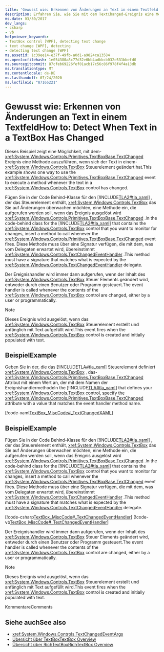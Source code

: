 ```yaml
---
title: 'Gewusst wie: Erkennen von Änderungen an Text in einem Textfeld'
description: Erfahren Sie, wie Sie mit dem TextChanged-Ereignis eine Methode ausführen, wenn sich der Text in einem TextBox-Steuerelement in einer Windows Presentation Foundation Anwendung ändert.
ms.date: 03/30/2017
dev_langs:
- csharp
- vb
helpviewer_keywords:
- TextBox control [WPF], detecting text change
- text change [WPF], detecting
- detecting text change [WPF]
ms.assetid: 1c39ee14-e37f-49fb-a0d1-a9824ca13584
ms.openlocfilehash: 1e054380a8c77d32e6bb4adbbcb032e531bbefd0
ms.sourcegitcommit: 87cfeb69226fef01acb17c56c86f978f4f4a13db
ms.translationtype: MT
ms.contentlocale: de-DE
ms.lasthandoff: 07/24/2020
ms.locfileid: "87166221"
---
```

# <a name="how-to-detect-when-text-in-a-textbox-has-changed"></a><span data-ttu-id="8d531-103">Gewusst wie: Erkennen von Änderungen an Text in einem Textfeld</span><span class="sxs-lookup"><span data-stu-id="8d531-103">How to: Detect When Text in a TextBox Has Changed</span></span>

<span data-ttu-id="8d531-104">Dieses Beispiel zeigt eine Möglichkeit, mit dem- <xref:System.Windows.Controls.Primitives.TextBoxBase.TextChanged> Ereignis eine Methode auszuführen, wenn sich der Text in einem- <xref:System.Windows.Controls.TextBox> Steuerelement geändert hat.</span><span class="sxs-lookup"><span data-stu-id="8d531-104">This example shows one way to use the <xref:System.Windows.Controls.Primitives.TextBoxBase.TextChanged> event to execute a method whenever the text in a <xref:System.Windows.Controls.TextBox> control has changed.</span></span>

<span data-ttu-id="8d531-105">Fügen Sie in der Code Behind-Klasse für den [!INCLUDE[TLA2#tla_xaml](../../../../includes/tla2sharptla-xaml-md.md)] , der das Steuerelement enthält, <xref:System.Windows.Controls.TextBox> das Sie auf Änderungen überwachen möchten, eine Methode ein, die aufgerufen werden soll, wenn das Ereignis ausgelöst wird <xref:System.Windows.Controls.Primitives.TextBoxBase.TextChanged> .</span><span class="sxs-lookup"><span data-stu-id="8d531-105">In the code-behind class for the [!INCLUDE[TLA2#tla_xaml](../../../../includes/tla2sharptla-xaml-md.md)] that contains the <xref:System.Windows.Controls.TextBox> control that you want to monitor for changes, insert a method to call whenever the <xref:System.Windows.Controls.Primitives.TextBoxBase.TextChanged> event fires.</span></span>  <span data-ttu-id="8d531-106">Diese Methode muss über eine Signatur verfügen, die mit dem, was vom Delegaten erwartet wird, übereinstimmt <xref:System.Windows.Controls.TextChangedEventHandler> .</span><span class="sxs-lookup"><span data-stu-id="8d531-106">This method must have a signature that matches what is expected by the <xref:System.Windows.Controls.TextChangedEventHandler> delegate.</span></span>

<span data-ttu-id="8d531-107">Der Ereignishandler wird immer dann aufgerufen, wenn der Inhalt des <xref:System.Windows.Controls.TextBox> Steuer Elements geändert wird, entweder durch einen Benutzer oder Programm gesteuert.</span><span class="sxs-lookup"><span data-stu-id="8d531-107">The event handler is called whenever the contents of the <xref:System.Windows.Controls.TextBox> control are changed, either by a user or programmatically.</span></span>

> [!NOTE]
> <span data-ttu-id="8d531-108">Dieses Ereignis wird ausgelöst, wenn das <xref:System.Windows.Controls.TextBox> Steuerelement erstellt und anfänglich mit Text aufgefüllt wird.</span><span class="sxs-lookup"><span data-stu-id="8d531-108">This event fires when the <xref:System.Windows.Controls.TextBox> control is created and initially populated with text.</span></span>

## <a name="example"></a><span data-ttu-id="8d531-109">Beispiel</span><span class="sxs-lookup"><span data-stu-id="8d531-109">Example</span></span>

<span data-ttu-id="8d531-110">Geben Sie in der, die das [!INCLUDE[TLA#tla_xaml](../../../../includes/tlasharptla-xaml-md.md)] Steuerelement definiert <xref:System.Windows.Controls.TextBox> , das- <xref:System.Windows.Controls.Primitives.TextBoxBase.TextChanged> Attribut mit einem Wert an, der mit dem Namen der Ereignishandlermethode</span><span class="sxs-lookup"><span data-stu-id="8d531-110">In the [!INCLUDE[TLA#tla_xaml](../../../../includes/tlasharptla-xaml-md.md)] that defines your <xref:System.Windows.Controls.TextBox> control, specify the <xref:System.Windows.Controls.Primitives.TextBoxBase.TextChanged> attribute with a value that matches the event handler method name.</span></span>

[!code-xaml[TextBox_MiscCode#_TextChangedXAML](~/samples/snippets/csharp/VS_Snippets_Wpf/TextBox_MiscCode/CSharp/Window1.xaml#_textchangedxaml)]

## <a name="example"></a><span data-ttu-id="8d531-111">Beispiel</span><span class="sxs-lookup"><span data-stu-id="8d531-111">Example</span></span>

<span data-ttu-id="8d531-112">Fügen Sie in der Code Behind-Klasse für den [!INCLUDE[TLA2#tla_xaml](../../../../includes/tla2sharptla-xaml-md.md)] , der das Steuerelement enthält, <xref:System.Windows.Controls.TextBox> das Sie auf Änderungen überwachen möchten, eine Methode ein, die aufgerufen werden soll, wenn das Ereignis ausgelöst wird <xref:System.Windows.Controls.Primitives.TextBoxBase.TextChanged> .</span><span class="sxs-lookup"><span data-stu-id="8d531-112">In the code-behind class for the [!INCLUDE[TLA2#tla_xaml](../../../../includes/tla2sharptla-xaml-md.md)] that contains the <xref:System.Windows.Controls.TextBox> control that you want to monitor for changes, insert a method to call whenever the <xref:System.Windows.Controls.Primitives.TextBoxBase.TextChanged> event fires.</span></span>  <span data-ttu-id="8d531-113">Diese Methode muss über eine Signatur verfügen, die mit dem, was vom Delegaten erwartet wird, übereinstimmt <xref:System.Windows.Controls.TextChangedEventHandler> .</span><span class="sxs-lookup"><span data-stu-id="8d531-113">This method must have a signature that matches what is expected by the <xref:System.Windows.Controls.TextChangedEventHandler> delegate.</span></span>

[!code-csharp[TextBox_MiscCode#_TextChangedEventHandler](~/samples/snippets/csharp/VS_Snippets_Wpf/TextBox_MiscCode/CSharp/Window1.xaml.cs#_textchangedeventhandler)]
[!code-vb[TextBox_MiscCode#_TextChangedEventHandler](~/samples/snippets/visualbasic/VS_Snippets_Wpf/TextBox_MiscCode/VisualBasic/Window1.xaml.vb#_textchangedeventhandler)]

<span data-ttu-id="8d531-114">Der Ereignishandler wird immer dann aufgerufen, wenn der Inhalt des <xref:System.Windows.Controls.TextBox> Steuer Elements geändert wird, entweder durch einen Benutzer oder Programm gesteuert.</span><span class="sxs-lookup"><span data-stu-id="8d531-114">The event handler is called whenever the contents of the <xref:System.Windows.Controls.TextBox> control are changed, either by a user or programmatically.</span></span>

> [!NOTE]
> <span data-ttu-id="8d531-115">Dieses Ereignis wird ausgelöst, wenn das <xref:System.Windows.Controls.TextBox> Steuerelement erstellt und anfänglich mit Text aufgefüllt wird.</span><span class="sxs-lookup"><span data-stu-id="8d531-115">This event fires when the <xref:System.Windows.Controls.TextBox> control is created and initially populated with text.</span></span>

<span data-ttu-id="8d531-116">Kommentare</span><span class="sxs-lookup"><span data-stu-id="8d531-116">Comments</span></span>

## <a name="see-also"></a><span data-ttu-id="8d531-117">Siehe auch</span><span class="sxs-lookup"><span data-stu-id="8d531-117">See also</span></span>

- <xref:System.Windows.Controls.TextChangedEventArgs>
- [<span data-ttu-id="8d531-118">Übersicht über TextBox</span><span class="sxs-lookup"><span data-stu-id="8d531-118">TextBox Overview</span></span>](textbox-overview.md)
- [<span data-ttu-id="8d531-119">Übersicht über RichTextBox</span><span class="sxs-lookup"><span data-stu-id="8d531-119">RichTextBox Overview</span></span>](richtextbox-overview.md)
